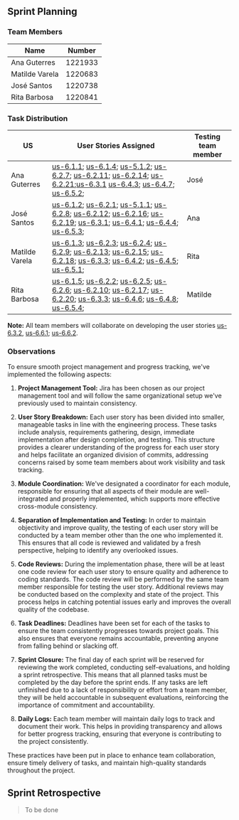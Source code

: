 ## Sprint Planning

### Team Members

| Name           | Number  |
|----------------|---------|
| Ana Guterres   | 1221933 |
| Matilde Varela | 1220683 |
| José Santos    | 1220738 |
| Rita Barbosa   | 1220841 |

### Task Distribution

| US             | User Stories Assigned                                                                                                                                                                                                                                                                                                                                                                                                                                                       | Testing team member |
|----------------|-----------------------------------------------------------------------------------------------------------------------------------------------------------------------------------------------------------------------------------------------------------------------------------------------------------------------------------------------------------------------------------------------------------------------------------------------------------------------------|---------------------|
| Ana Guterres   | [us-6.1.1](./1221933/us-6.1.1/readme.md); [us-6.1.4](./1221933/us-6.1.4/readme.md); [us-5.1.2](1221933/us-5.1.2/readme.md); [us-6.2.7](1221933/us-6.2.7/readme.md); [us-6.2.11](1221933/us-6.2.11/readme.md); [us-6.2.14](1221933/us-6.2.14/readme.md); [us-6.2.21](1221933/us-6.2.21/readme.md);[us-6.3.1](./us-6.3.1/readme.md) [us-6.4.3](./1221933/us-6.4.3/readme.md); [us-6.4.7](./1221933/us-6.4.7/readme.md); [us-6.5.2](./1221933/us-6.5.2/readme.md);             | José                |
| José Santos    | [us-6.1.2](./1220738/us-6.1.2/readme.md); [us-6.2.1](./1220738/us-6.2.1/readme.md); [us-5.1.1](1220738/us-5.1.1/readme.md); [us-6.2.8](./1220738/us-6.2.8/readme.md); [us-6.2.12](./1220738/us-6.2.12/readme.md); [us-6.2.16](./1220738/us-6.2.16/readme.md); [us-6.2.19](./1220738/us-6.2.19/readme.md); [us-6.3.1](./us-6.3.1/readme.md); [us-6.4.1](./1220738/us-6.4.1/readme.md); [us-6.4.4](./1220738/us-6.4.4/readme.md); [us-6.5.3](./1220738/us-6.5.3/readme.md);   | Ana                 |
| Matilde Varela | [us-6.1.3](./1220683/us-6.1.3/readme.md); [us-6.2.3](1220683/us-6.2.3/readme.md); [us-6.2.4](1220683/us-6.2.4/readme.md); [us-6.2.9](1220683/us-6.2.9/readme.md); [us-6.2.13](1220683/us-6.2.13/readme.md); [us-6.2.15](1220683/us-6.2.15/readme.md); [us-6.2.18](1220683/us-6.2.18/readme.md); [us-6.3.3](./us-6.3.3/readme.md); [us-6.4.2](./1220683/us-6.4.2/readme.md); [us-6.4.5](./1220683/us-6.4.5/readme.md); [us-6.5.1](./1220683/us-6.5.1/readme.md);             | Rita                |
| Rita Barbosa   | [us-6.1.5](./1220841/us-6.1.5/readme.md); [us-6.2.2](./1220841/us-6.2.2/readme.md); [us-6.2.5](./1220841/us-6.2.5/readme.md); [us-6.2.6](./1220841/us-6.2.6/readme.md); [us-6.2.10](./1220841/us-6.2.10/readme.md); [us-6.2.17](./1220841/us-6.2.17/readme.md); [us-6.2.20](./1220841/us-6.2.20/readme.md); [us-6.3.3](./us-6.3.3/readme.md); [us-6.4.6](./1220841/us-6.4.6/readme.md); [us-6.4.8](./1220841/us-6.4.8/readme.md); [us-6.5.4](./1220841/us-6.5.4/readme.md); | Matilde             |

**Note:** All team members will collaborate on developing the user
stories [us-6.3.2](./us-6.3.2/readme.md), [us-6.6.1](./us-6.6.1/readme.md); [us-6.6.2](./us-6.6.2/readme.md).

### Observations

To ensure smooth project management and progress tracking, we've implemented the following aspects:

1. **Project Management Tool:** Jira has been chosen as our project management tool and will follow the same
   organizational setup we've previously used to maintain consistency.

2. **User Story Breakdown:** Each user story has been divided into smaller, manageable tasks in line with the
   engineering process. These tasks include analysis, requirements gathering, design, immediate implementation after
   design completion, and testing. This structure provides a clearer understanding of the progress for each user story
   and helps facilitate an organized division of commits, addressing concerns raised by some team members about work
   visibility and task tracking.

3. **Module Coordination:** We've designated a coordinator for each module, responsible for ensuring that all aspects of
   their module are well-integrated and properly implemented, which supports more effective cross-module consistency.

4. **Separation of Implementation and Testing:** In order to maintain objectivity and improve quality, the testing of
   each user story will be conducted by a team member other than the one who implemented it. This ensures that all code
   is reviewed and validated by a fresh perspective, helping to identify any overlooked issues.

5. **Code Reviews:** During the implementation phase, there will be at least one code review for each user story to
   ensure quality and adherence to coding standards. The code review will be performed by the same team member
   responsible for testing the user story. Additional reviews may be conducted based on the complexity and state of the
   project. This process helps in catching potential issues early and improves the overall quality of the codebase.

6. **Task Deadlines:** Deadlines have been set for each of the tasks to ensure the team consistently progresses towards
   project goals. This also ensures that everyone remains accountable, preventing anyone from falling behind or slacking
   off.

7. **Sprint Closure:** The final day of each sprint will be reserved for reviewing the work completed, conducting
   self-evaluations, and holding a sprint retrospective. This means that all planned tasks must be completed by the day
   before the sprint ends. If any tasks are left unfinished due to a lack of responsibility or effort from a team
   member, they will be held accountable in subsequent evaluations, reinforcing the importance of commitment and
   accountability.

8. **Daily Logs:** Each team member will maintain daily logs to track and document their work. This helps in providing
   transparency and allows for better progress tracking, ensuring that everyone is contributing to the project
   consistently.

These practices have been put in place to enhance team collaboration, ensure timely delivery of tasks, and maintain
high-quality standards throughout the project.

## Sprint Retrospective

> To be done
